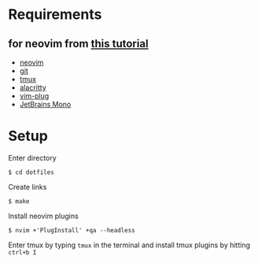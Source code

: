 # Requirements

## for neovim from [this tutorial](https://dev.to/casonadams/ditch-vscode-for-neovim-25ca)
- [neovim](https://neovim.io/)
- [git](https://git-scm.com/download/)
- [tmux](https://github.com/tmux/tmux)
- [alacritty](https://github.com/alacritty/alacritty)
- [vim-plug](https://github.com/junegunn/vim-plug)
- [JetBrains Mono](https://www.jetbrains.com/lp/mono/)

# Setup

Enter directory
```
$ cd dotfiles
```

Create links
```
$ make
```

Install neovim plugins
```
$ nvim +'PlugInstall' +qa --headless
```

Enter tmux by typing `tmux` in the terminal and install tmux plugins by hitting `ctrl+b I`

